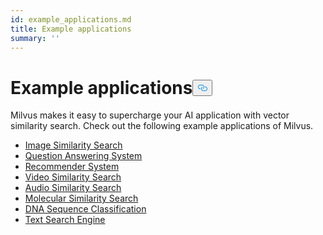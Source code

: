 ```yaml
---
id: example_applications.md
title: Example applications
summary: ''
---
```

<h1 id="Example-applications" class="common-anchor-header">Example applications<button data-href="#Example-applications" class="anchor-icon" translate="no">
      <svg translate="no"
        aria-hidden="true"
        focusable="false"
        height="20"
        version="1.1"
        viewBox="0 0 16 16"
        width="16"
      >
        <path
          fill="#0092E4"
          fill-rule="evenodd"
          d="M4 9h1v1H4c-1.5 0-3-1.69-3-3.5S2.55 3 4 3h4c1.45 0 3 1.69 3 3.5 0 1.41-.91 2.72-2 3.25V8.59c.58-.45 1-1.27 1-2.09C10 5.22 8.98 4 8 4H4c-.98 0-2 1.22-2 2.5S3 9 4 9zm9-3h-1v1h1c1 0 2 1.22 2 2.5S13.98 12 13 12H9c-.98 0-2-1.22-2-2.5 0-.83.42-1.64 1-2.09V6.25c-1.09.53-2 1.84-2 3.25C6 11.31 7.55 13 9 13h4c1.45 0 3-1.69 3-3.5S14.5 6 13 6z"
        ></path>
      </svg>
    </button></h1><p>Milvus makes it easy to supercharge your AI application with vector similarity search. Check out the following example applications of Milvus.</p>
<ul>
<li><a href="/docs/de/image_similarity_search.md">Image Similarity Search</a></li>
<li><a href="/docs/de/question_answering_system.md">Question Answering System</a></li>
<li><a href="/docs/de/recommendation_system.md">Recommender System</a></li>
<li><a href="/docs/de/video_similarity_search.md">Video Similarity Search</a></li>
<li><a href="/docs/de/audio_similarity_search.md">Audio Similarity Search</a></li>
<li><a href="/docs/de/molecular_similarity_search.md">Molecular Similarity Search</a></li>
<li><a href="/docs/de/dna_sequence_classification.md">DNA Sequence Classification</a></li>
<li><a href="/docs/de/text_search_engine.md">Text Search Engine</a></li>
</ul>
